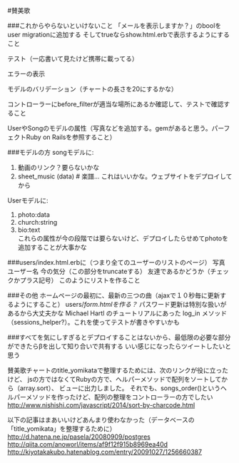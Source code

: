 #賛美歌

###これからやらないといけないこと
「メールを表示しますか？」のboolをuser migrationに追加する
そしてtrueならshow.html.erbで表示するようにすること

テスト（一応書いて見たけど携帯に載ってる）

エラーの表示

モデルのバリデーション（チャートの長さを20にするかな）

コントローラーにbefore_filterが適当な場所にあるか確認して、テストで確認すること

UserやSongのモデルの属性（写真などを追加する。gemがあると思う。パーフェクトRuby on Railsを参照すること）

###モデルの方
songモデルに:<br/>
1. 動画のリンク？要らないかな
2. sheet_music (data) # 楽譜... これはいいかな。ウェブサイトをデプロイしてから<br/>

Userモデルに:<br/>
1. photo:data<br/>
2. church:string<br/>
3. bio:text<br/>
これらの属性が今の段階では要らないけど、デプロイしたらせめてphotoを追加することが大事かな

###users/index.html.erbに（つまり全てのユーザーのリストのページ）
写真 ユーザー名 今の気分（この部分をtruncateする） 友達であるかどうか（チェックかプラス記号）
このようにリストを作ること

###その他
ホームページの最初に、最新の三つの曲（ajaxで１０秒毎に更新するようにすること）
users/_form.htmlを作る？_ パスワード更新は特別な扱いがあるから大丈夫かな
Michael Hartl のチュートリアルにあった log_in メソッド（sessions_helper?）。これを使ってテストが書きやすいかも

###すべてを気にしすぎるとデプロイすることはないから、最低限の必要な部分ができたらβを出して知り合いで共有する
いい感じになったらツイートしたいと思う



賛美歌チャートのtitle_yomikataで整理するためには、次のリンクが役に立ったけど、
jsの方ではなくてRubyの方で、ヘルパーメソッドで配列をソートしてから（array.sort）、
ビューに出力しました。
それでも、songs_order()というヘルパーメソッドを作ったけど、配列の整理をコントローラーの方でしたい
http://www.nishishi.com/javascript/2014/sort-by-charcode.html

以下の記事はまあいいけどあんまり使わなかった（データベースの「title_yomikata」を整理するために）
http://d.hatena.ne.jp/pasela/20080909/postgres
http://qiita.com/anoworl/items/af9f12f915b8969ea40d
http://kiyotakakubo.hatenablog.com/entry/20091027/1256660387
